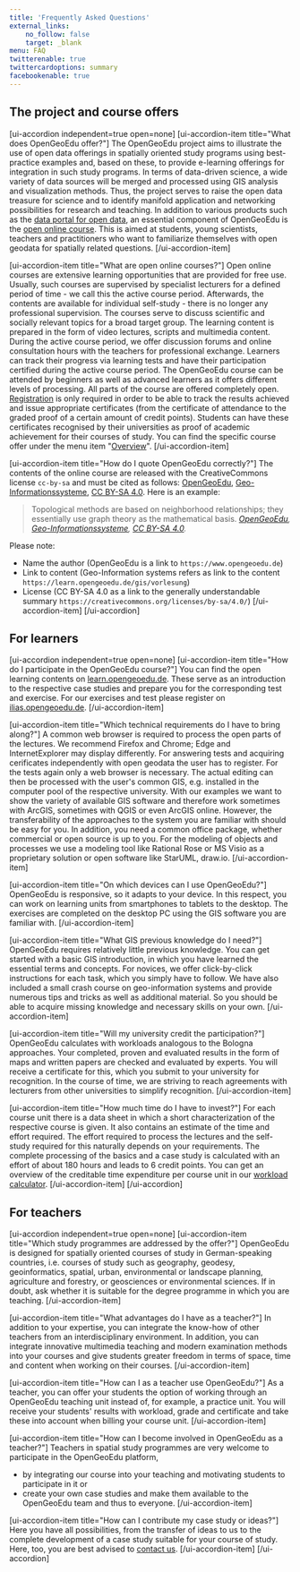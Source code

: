 ```yaml
---
title: 'Frequently Asked Questions'
external_links:
    no_follow: false
    target: _blank
menu: FAQ
twitterenable: true
twittercardoptions: summary
facebookenable: true
---
```


## The project and course offers

[ui-accordion independent=true open=none]
[ui-accordion-item title="What does OpenGeoEdu offer?"]
The OpenGeoEdu project aims to illustrate the use of open data offerings in spatially oriented study programs using best-practice examples and, based on these, to provide e-learning offerings for integration in such study programs. In terms of data-driven science, a wide variety of data sources will be merged and processed using GIS analysis and visualization methods. Thus, the project serves to raise the open data treasure for science and to identify manifold application and networking possibilities for research and teaching. In addition to various products such as the [data portal for open data](https://portal.opengeoedu.de/), an essential component of OpenGeoEdu is the [open online course](https://www.opengeoedu.de/learn/). This is aimed at students, young scientists, teachers and practitioners who want to familiarize themselves with open geodata for spatially related questions.
[/ui-accordion-item]

[ui-accordion-item title="What are open online courses?"]
Open online courses are extensive learning opportunities that are provided for free use. Usually, such courses are supervised by specialist lecturers for a defined period of time - we call this the active course period. Afterwards, the contents are available for individual self-study - there is no longer any professional supervision. The courses serve to discuss scientific and socially relevant topics for a broad target group. The learning content is prepared in the form of video lectures, scripts and multimedia content. During the active course period, we offer discussion forums and online consultation hours with the teachers for professional exchange. Learners can track their progress via learning tests and have their participation certified during the active course period.
The OpenGeoEdu course can be attended by beginners as well as advanced learners as it offers different levels of processing. All parts of the course are offered completely open. [Registration](https://ilias.opengeoedu.de/ilias/ilias.php?lang=de&client_id=opengeoedu&cmdClass=ilaccountregistrationgui&cmdNode=ta%3Ay&baseClass=ilStartUpGUI) is only required in order to be able to track the results achieved and issue appropriate certificates (from the certificate of attendance to the graded proof of a certain amount of credit points). Students can have these certificates recognised by their universities as proof of academic achievement for their courses of study.
You can find the specific course offer under the menu item "[Overview](https://learn.opengeoedu.de/uebersicht/kursuebersicht)".
[/ui-accordion-item]

[ui-accordion-item title="How do I quote OpenGeoEdu correctly?"]
The contents of the online course are released with the CreativeCommons license <code>cc-by-sa</code> and must be cited as follows: <a href="https://www.opengeoedu.de">OpenGeoEdu</a>, <a href="https://learn.opengeoedu.de/gis/vorlesung/informationsverarbeitung/a_raumbezogene_datenanalyse">Geo-Informationssysteme</a>, <a href="https://creativecommons.org/licenses/by-sa/4.0/deed.de">CC BY-SA 4.0</a>.
Here is an example:

>Topological methods are based on neighborhood relationships; they essentially use graph theory as the mathematical basis. <cite><a href="https://www.opengeoedu.de">OpenGeoEdu</a>, <a href="https://learn.opengeoedu.de/gis/vorlesung/informationsverarbeitung/a_raumbezogene_datenanalyse">Geo-Informationssysteme</a>, <a href="https://creativecommons.org/licenses/by-sa/4.0/deed.de">CC BY-SA 4.0</a>.</cite>

Please note:
* Name the author (OpenGeoEdu is a link to `https://www.opengeoedu.de`)
* Link to content (Geo-Information systems refers as link to the content `https://learn.opengeoedu.de/gis/vorlesung`)
* License (CC BY-SA 4.0 as a link to the generally understandable summary `https://creativecommons.org/licenses/by-sa/4.0/`) 
[/ui-accordion-item]
[/ui-accordion]

## For learners

[ui-accordion independent=true open=none]
[ui-accordion-item title="How do I participate in the OpenGeoEdu course?"]
You can find the open learning contents on [learn.opengeoedu.de](https://learn.opengeoedu.de/). These serve as an introduction to the respective case studies and prepare you for the corresponding test and exercise. For our exercises and test please register on [ilias.opengeoedu.de](https://ilias.opengeoedu.de/).
[/ui-accordion-item]

[ui-accordion-item title="Which technical requirements do I have to bring along?"]
A common web browser is required to process the open parts of the lectures. We recommend Firefox and Chrome; Edge and InternetExplorer may display differently.
For answering tests and acquiring cerificates independently with open geodata the user has to register. For the tests again only a web browser is necessary.
The actual editing can then be processed with the user's common GIS, e.g. installed in the computer pool of the respective university. With our examples we want to show the variety of available GIS software and therefore work sometimes with ArcGIS, sometimes with QGIS or even ArcGIS online. However, the transferability of the approaches to the system you are familiar with should be easy for you.
In addition, you need a common office package, whether commercial or open source is up to you.
For the modeling of objects and processes we use a modeling tool like Rational Rose or MS Visio as a proprietary solution or open software like StarUML, draw.io.
[/ui-accordion-item]

[ui-accordion-item title="On which devices can I use OpenGeoEdu?"]
OpenGeoEdu is responsive, so it adapts to your device. In this respect, you can work on learning units from smartphones to tablets to the desktop. The exercises are completed on the desktop PC using the GIS software you are familiar with.
[/ui-accordion-item]

[ui-accordion-item title="What GIS previous knowledge do I need?"]
OpenGeoEdu requires relatively little previous knowledge. You can get started with a basic GIS introduction, in which you have learned the essential terms and concepts. For novices, we offer click-by-click instructions for each task, which you simply have to follow.
We have also included a small crash course on geo-information systems and provide numerous tips and tricks as well as additional material. So you should be able to acquire missing knowledge and necessary skills on your own.
[/ui-accordion-item]

[ui-accordion-item title="Will my university credit the participation?"]
OpenGeoEdu calculates with workloads analogous to the Bologna approaches. Your completed, proven and evaluated results in the form of maps and written papers are checked and evaluated by experts. You will receive a certificate for this, which you submit to your university for recognition.
In the course of time, we are striving to reach agreements with lecturers from other universities to simplify recognition.
[/ui-accordion-item]

[ui-accordion-item title="How much time do I have to invest?"]
For each course unit there is a data sheet in which a short characterization of the respective course is given. It also contains an estimate of the time and effort required.
The effort required to process the lectures and the self-study required for this naturally depends on your requirements.
The complete processing of the basics and a case study is calculated with an effort of about 180 hours and leads to 6 credit points.
You can get an overview of the creditable time expenditure per course unit in our [workload calculator](http://test.opengeoedu.de/workload.aspx).
[/ui-accordion-item]
[/ui-accordion]

## For teachers

[ui-accordion independent=true open=none]
[ui-accordion-item title="Which study programmes are addressed by the offer?"]
OpenGeoEdu is designed for spatially oriented courses of study in German-speaking countries, i.e. courses of study such as geography, geodesy, geoinformatics, spatial, urban, environmental or landscape planning, agriculture and forestry, or geosciences or environmental sciences. If in doubt, ask whether it is suitable for the degree programme in which you are teaching.
[/ui-accordion-item]

[ui-accordion-item title="What advantages do I have as a teacher?"]
In addition to your expertise, you can integrate the know-how of other teachers from an interdisciplinary environment. In addition, you can integrate innovative multimedia teaching and modern examination methods into your courses and give students greater freedom in terms of space, time and content when working on their courses.
[/ui-accordion-item]

[ui-accordion-item title="How can I as a teacher use OpenGeoEdu?"]
As a teacher, you can offer your students the option of working through an OpenGeoEdu teaching unit instead of, for example, a practice unit. You will receive your students' results with workload, grade and certificate and take these into account when billing your course unit.
[/ui-accordion-item]

[ui-accordion-item title="How can I become involved in OpenGeoEdu as a teacher?"]
Teachers in spatial study programmes are very welcome to participate in the OpenGeoEdu platform,
* by integrating our course into your teaching and motivating students to participate in it or
* create your own case studies and make them available to the OpenGeoEdu team and thus to everyone.
[/ui-accordion-item]

[ui-accordion-item title="How can I contribute my case study or ideas?"]
Here you have all possibilities, from the transfer of ideas to us to the complete development of a case study suitable for your course of study. Here, too, you are best advised to [contact us](https://www.opengeoedu.de/kontakt).
[/ui-accordion-item]
[/ui-accordion]